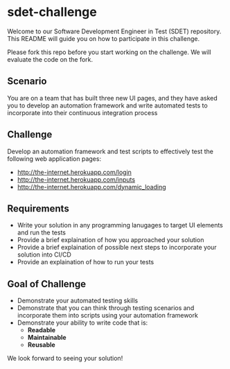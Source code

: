# sdet-challenge

Welcome to our Software Development Engineer in Test (SDET) repository. This README will guide you on how to participate in this challenge.

Please fork this repo before you start working on the challenge. We will evaluate the code on the fork.

## Scenario
 You are on a team that has built three new UI pages, and they have asked you to develop an automation framework and write automated tests to incorporate into their continuous integration process
 
## Challenge
Develop an automation framework and test scripts to effectively test the following web application pages:
  - http://the-internet.herokuapp.com/login
  - http://the-internet.herokuapp.com/inputs
  - http://the-internet.herokuapp.com/dynamic_loading
  
## Requirements
  - Write your solution in any programming lanugages to target UI elements and run the tests
  - Provide a brief explaination of how you approached your solution
  - Provide a brief explaination of possible next steps to incorporate your solution into CI/CD
  - Provide an explaination of how to run your tests


## Goal of Challenge
- Demonstrate your automated testing skills
- Demonstrate that you can think through testing scenarios and incorporate them into scripts using your automation framework
- Demonstrate your ability to write code that is:
  - **Readable**
  - **Maintainable**
  - **Reusable**

We look forward to seeing your solution!

